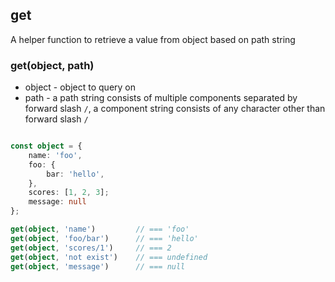 ## get

A helper function to retrieve a value from object based on path string

### get(object, path)
* object <any> - object to query on
* path <string> - a path string consists of multiple components separated by forward slash `/`, a component string consists of any character other than forward slash `/`

```typescript

const object = {
    name: 'foo',
    foo: {
        bar: 'hello',
    },
    scores: [1, 2, 3];
    message: null
};

get(object, 'name')         // === 'foo'
get(object, 'foo/bar')      // === 'hello'
get(object, 'scores/1')     // === 2
get(object, 'not exist')    // === undefined
get(object, 'message')      // === null
```